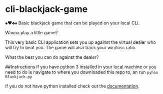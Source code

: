 # cli-blackjack-game
:spades::hearts::clubs::diamonds: Basic blackjack game that can be played on your local CLI.

Wanna play a little game?

This very basic CLI application sets you up against the virtual dealer who will try to beat you. The game will also track your win/loss ratio.

What the best you can do against the dealer?

##Instructions
If you have python 3 installed in your local machine or you need to do is navigate to where you downloaded this repo to, an run ```pyhon Blackjack.py```

If you do not have python installed check out the [documentation](https://www.python.org/).

